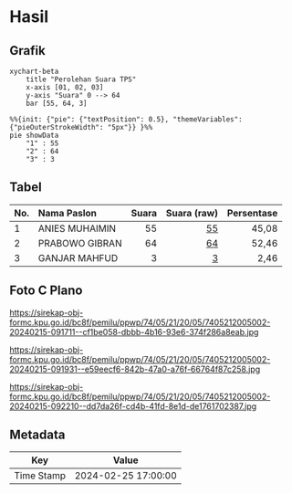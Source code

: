 # Hasil

## Grafik

```mermaid
xychart-beta
    title "Perolehan Suara TPS"
    x-axis [01, 02, 03]
    y-axis "Suara" 0 --> 64
    bar [55, 64, 3]
```

```mermaid
%%{init: {"pie": {"textPosition": 0.5}, "themeVariables": {"pieOuterStrokeWidth": "5px"}} }%%
pie showData
    "1" : 55
    "2" : 64
    "3" : 3
```

## Tabel

| No. | Nama Paslon    | Suara | Suara (raw) | Persentase |
|:--- |:-------------- | -----:| -----------:| ----------:|
| 1   | ANIES MUHAIMIN | 55    | [55][p-1]   | 45,08      |
| 2   | PRABOWO GIBRAN | 64    | [64][p-2]   | 52,46      |
| 3   | GANJAR MAHFUD  | 3     | [3][p-3]    | 2,46       |


[p-1]: https://github.com/gigit-pemilu/pemilu-2024-74-sulawesi-tenggara/blob/main/pilpres/hitung-suara/sub/74-sulawesi-tenggara/sub/05-konawe-selatan/sub/21-basala/sub/2005-lambandia/sub/002-tps/sub/paslon-1.txt
[p-2]: https://github.com/gigit-pemilu/pemilu-2024-74-sulawesi-tenggara/blob/main/pilpres/hitung-suara/sub/74-sulawesi-tenggara/sub/05-konawe-selatan/sub/21-basala/sub/2005-lambandia/sub/002-tps/sub/paslon-2.txt
[p-3]: https://github.com/gigit-pemilu/pemilu-2024-74-sulawesi-tenggara/blob/main/pilpres/hitung-suara/sub/74-sulawesi-tenggara/sub/05-konawe-selatan/sub/21-basala/sub/2005-lambandia/sub/002-tps/sub/paslon-3.txt

## Foto C Plano

https://sirekap-obj-formc.kpu.go.id/bc8f/pemilu/ppwp/74/05/21/20/05/7405212005002-20240215-091711--cf1be058-dbbb-4b16-93e6-374f286a8eab.jpg

https://sirekap-obj-formc.kpu.go.id/bc8f/pemilu/ppwp/74/05/21/20/05/7405212005002-20240215-091931--e59eecf6-842b-47a0-a76f-66764f87c258.jpg

https://sirekap-obj-formc.kpu.go.id/bc8f/pemilu/ppwp/74/05/21/20/05/7405212005002-20240215-092210--dd7da26f-cd4b-41fd-8e1d-de1761702387.jpg


## Metadata

| Key        | Value               |
| ---------- | ------------------- |
| Time Stamp | 2024-02-25 17:00:00 |




